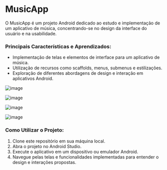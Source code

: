 # MusicApp
O MusicApp é um projeto Android dedicado ao estudo e implementação de um aplicativo de música, concentrando-se no design da interface do usuário e na usabilidade.

### Principais Características e Aprendizados:
- Implementação de telas e elementos de interface para um aplicativo de música.
- Utilização de recursos como scaffolds, menus, submenus e estilizações.
- Exploração de diferentes abordagens de design e interação em aplicativos Android.

![image](https://github.com/Leo0liveira/MusicApp/assets/54418482/6dfb26be-f701-436f-b449-cf2dbc40cf1f)

![image](https://github.com/Leo0liveira/MusicApp/assets/54418482/33d2bf1c-6301-43c2-ab0e-d526ab979313)

![image](https://github.com/Leo0liveira/MusicApp/assets/54418482/2a445936-caa2-4d09-b937-16979b081e01)

![image](https://github.com/Leo0liveira/MusicApp/assets/54418482/b39dcf25-9fea-4bfc-86b7-c56d72327037)


### Como Utilizar o Projeto:
1. Clone este repositório em sua máquina local.
2. Abra o projeto no Android Studio.
3. Execute o aplicativo em um dispositivo ou emulador Android.
4. Navegue pelas telas e funcionalidades implementadas para entender o design e interações propostas.
